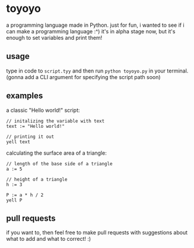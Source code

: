 # toyoyo
a programming language made in Python.
just for fun, i wanted to see if i can make a programming language :^)
it's in alpha stage now, but it's enough to set variables and print them!

## usage
type in code to `script.tyy` and then run `python toyoyo.py` in your terminal.
(gonna add a CLI argument for specifying the script path soon)

## examples
a classic "Hello world!" script:
```
// initalizing the variable with text
text := "Hello world!"

// printing it out
yell text
```
calculating the surface area of ​​a triangle:
```
// length of the base side of a triangle
a := 5

// height of a triangle
h := 3

P := a * h / 2
yell P
```
## pull requests
if you want to, then feel free to make pull requests with suggestions
about what to add and what to correct! :)